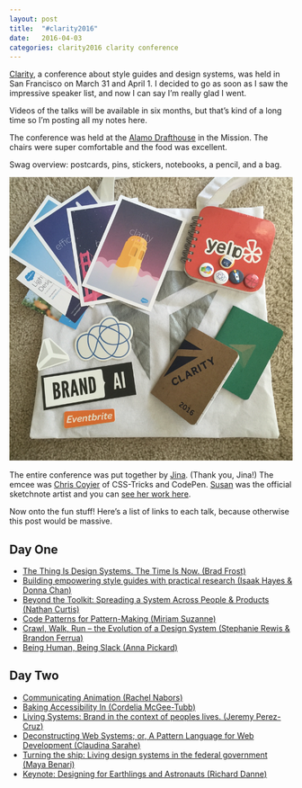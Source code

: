```yaml
---
layout: post
title:  "#clarity2016"
date:   2016-04-03
categories: clarity2016 clarity conference
---
```


[Clarity](http://clarityconf.com), a conference about style guides and design systems, was held in San Francisco on March 31 and April 1. I decided to go as soon as I saw the impressive speaker list, and now I can say I’m really glad I went.

Videos of the talks will be available in six months, but that’s kind of a long time so I’m posting all my notes here.

The conference was held at the [Alamo Drafthouse](https://drafthouse.com) in the Mission. The chairs were super comfortable and the food was excellent.

Swag overview: postcards, pins, stickers, notebooks, a pencil, and a bag.

![image](/assets/img/writing/clarity-swag.png)

The entire conference was put together by [Jina](https://twitter.com/jina). (Thank you, Jina!) The emcee was [Chris Coyier](https://twitter.com/chriscoyier) of CSS-Tricks and CodePen. [Susan](https://twitter.com/bysusanlin) was the official sketchnote artist and you can [see her work here](http://sketch.bysusanlin.com/tagged/sketchnotes).

Now onto the fun stuff! Here’s a list of links to each talk, because otherwise this post would be massive.

## Day One

* [The Thing Is Design Systems. The Time Is Now. (Brad Frost)](http://china-owl.tumblr.com/post/142145213289/the-thing-is-design-systems-the-time-is-now-by)
* [Building empowering style guides with practical research (Isaak Hayes &amp; Donna Chan)](http://china-owl.tumblr.com/post/142145218784/building-empowering-style-guides-with)
* [Beyond the Toolkit: Spreading a System Across People &amp; Products (Nathan Curtis)](http://china-owl.tumblr.com/post/142146770059/beyond-the-toolkit-spreading-a-system-across)
* [Code Patterns for Pattern-Making (Miriam Suzanne)](http://china-owl.tumblr.com/post/142147748274/code-patterns-for-pattern-making-by)
* [Crawl, Walk, Run – the Evolution of a Design System (Stephanie Rewis &amp; Brandon Ferrua)](http://china-owl.tumblr.com/post/142148416899/crawl-walk-run-the-evolution-of-a)
* [Being Human, Being Slack (Anna Pickard)](http://china-owl.tumblr.com/post/142148906564/being-human-being-slack-by-anna-pickard)

## Day Two

* [Communicating Animation (Rachel Nabors)](http://china-owl.tumblr.com/post/142206435674/communicating-animation-by-rachel-nabors)
* [Baking Accessibility In (Cordelia McGee-Tubb)](http://china-owl.tumblr.com/post/142206973019/baking-accessibility-in-by-cordelia-mcgee-tubb)
* [Living Systems: Brand in the context of peoples lives. (Jeremy Perez-Cruz)](http://china-owl.tumblr.com/post/142207218554/living-systems-brand-in-the-context-of)
* [Deconstructing Web Systems; or, A Pattern Language for Web Development (Claudina Sarahe)](http://china-owl.tumblr.com/post/142207951964/deconstructing-web-systems-or-a-pattern)
* [Turning the ship: Living design systems in the federal government (Maya Benari)](http://china-owl.tumblr.com/post/142208593289/turning-the-ship-living-design-systems-in)
* [Keynote: Designing for Earthlings and Astronauts (Richard Danne)](http://china-owl.tumblr.com/post/142209024194/keynote-designing-for-earthlings-and-astronauts)
